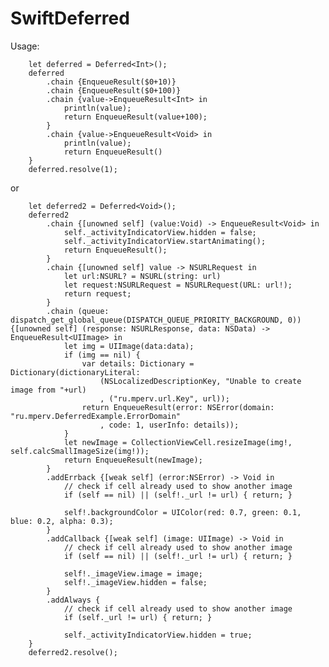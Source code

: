 SwiftDeferred
=============
Usage:

        let deferred = Deferred<Int>();
        deferred
            .chain {EnqueueResult($0+10)}
            .chain {EnqueueResult($0+100)}
            .chain {value->EnqueueResult<Int> in
                println(value);
                return EnqueueResult(value+100);
            }
            .chain {value->EnqueueResult<Void> in
                println(value);
                return EnqueueResult()
        }
        deferred.resolve(1);
        
or
        
        let deferred2 = Deferred<Void>();
        deferred2
            .chain {[unowned self] (value:Void) -> EnqueueResult<Void> in
                self._activityIndicatorView.hidden = false;
                self._activityIndicatorView.startAnimating();
                return EnqueueResult();
            }
            .chain {[unowned self] value -> NSURLRequest in
                let url:NSURL? = NSURL(string: url)
                let request:NSURLRequest = NSURLRequest(URL: url!);
                return request;
            }
            .chain (queue: dispatch_get_global_queue(DISPATCH_QUEUE_PRIORITY_BACKGROUND, 0)) {[unowned self] (response: NSURLResponse, data: NSData) -> EnqueueResult<UIImage> in
                let img = UIImage(data:data);
                if (img == nil) {
                    var details: Dictionary = Dictionary(dictionaryLiteral:
                        (NSLocalizedDescriptionKey, "Unable to create image from "+url)
                        , ("ru.mperv.url.Key", url));
                    return EnqueueResult(error: NSError(domain: "ru.mperv.DeferredExample.ErrorDomain"
                        , code: 1, userInfo: details));
                }
                let newImage = CollectionViewCell.resizeImage(img!, self.calcSmallImageSize(img!));
                return EnqueueResult(newImage);
            }
            .addErrback {[weak self] (error:NSError) -> Void in
                // check if cell already used to show another image
                if (self == nil) || (self!._url != url) { return; }
                
                self!.backgroundColor = UIColor(red: 0.7, green: 0.1, blue: 0.2, alpha: 0.3);
            }
            .addCallback {[weak self] (image: UIImage) -> Void in
                // check if cell already used to show another image
                if (self == nil) || (self!._url != url) { return; }
                
                self!._imageView.image = image;
                self!._imageView.hidden = false;
            }
            .addAlways {
                // check if cell already used to show another image
                if (self._url != url) { return; }
                
                self._activityIndicatorView.hidden = true;
        }
        deferred2.resolve();
